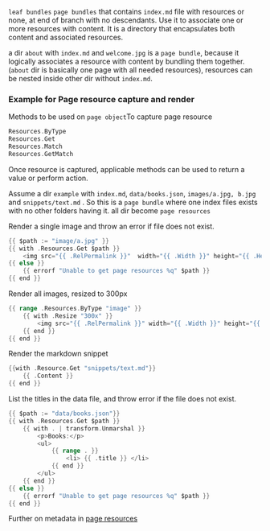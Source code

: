 `leaf bundles`  `page bundles` that contains `index.md` file with resources or none, at end of branch with no descendants. Use it to associate one or more resources with content.
It is a directory that encapsulates both content and associated resources.

a dir `about` with `index.md` and `welcome.jpg` is a `page bundle`, because it logically associates a resource with content by bundling them together. (`about` dir is basically one page with all needed resources), resources can be nested inside other dir without `index.md`.



### Example for Page resource capture and render

Methods to be used on `page object`To capture page resource
```go
Resources.ByType
Resources.Get
Resources.Match
Resources.GetMatch
```
Once resource is captured, applicable methods can be used to return a value or perform action.

Assume a dir `example` with `index.md`,  `data/books.json`, `images/a.jpg, b.jpg` and `snippets/text.md` . So this is a `page bundle` where one index files exists with no other folders having it. all dir become `page resources`

Render a single image and throw an error if file does not exist.
```go
{{ $path := "image/a.jpg" }}
{{ with .Resources.Get $path }}
	<img src="{{ .RelPermalink }}"  width="{{ .Width }}" height="{{ .Height }}"  alt="" >
{{ else }}
	{{ errorf "Unable to get page resources %q" $path }}
{{ end }}
```

Render all images, resized to 300px
```go
{{ range .Resources.ByType "image" }}
	{{ with .Resize "300x" }}
		<img src="{{ .RelPermalink }}" width="{{ .Width }}" height="{{ .Height }}"  alt="" >
	{{ end }}
{{ end }}
```

Render the markdown snippet
```go
{{with .Resource.Get "snippets/text.md"}}
	{{ .Content }}
{{ end }}
```

List the titles in the data file, and throw error if the file does not exist.
```go
{{ $path := "data/books.json"}}
{{ with .Resources.Get $path }}
	{{ with . | transform.Unmarshal }}
		<p>Books:</p>
		<ul>
			{{ range . }}
				<li> {{ .title }} </li>
			{{ end }}
		</ul>
	{{ end }}
{{ else }}
	{{ errorf "Unable to get page resources %q" $path }}
{{ end }}
```


Further on metadata in [page resources](https://gohugo.io/content-management/page-resources/)